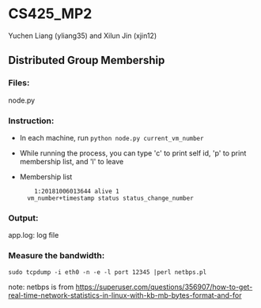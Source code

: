 # CS425_MP2
Yuchen Liang (yliang35) and Xilun Jin (xjin12)
## Distributed Group Membership
### Files:

node.py

### Instruction:

* In each machine, run `python node.py current_vm_number`
* While running the process, you can type 'c' to print self id, 'p' to print membership list, and 'l' to leave
* Membership list

	```
		1:20181006013644 alive 1
	  vm_number+timestamp status status_change_number
	```

### Output:

app.log: log file

### Measure the bandwidth:
`sudo tcpdump -i eth0 -n -e -l port 12345 |perl netbps.pl`

note: netbps is from https://superuser.com/questions/356907/how-to-get-real-time-network-statistics-in-linux-with-kb-mb-bytes-format-and-for


